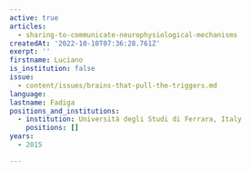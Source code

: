 ```yaml
---
active: true
articles:
  - sharing-to-communicate-neurophysiological-mechanisms
createdAt: '2022-10-10T07:36:28.761Z'
exerpt: ''
firstname: Luciano
is_institution: false
issue:
  - content/issues/brains-that-pull-the-triggers.md
language:
lastname: Fadiga
positions_and_institutions: 
  - institution: Università degli Studi di Ferrara, Italy
    positions: []
years:
  - 2015

---
```

